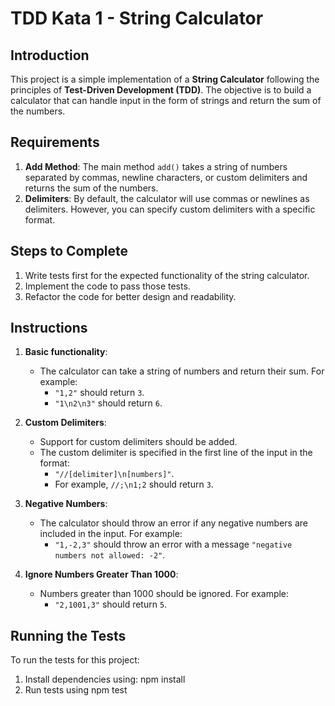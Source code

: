 # TDD Kata 1 - String Calculator

## Introduction

This project is a simple implementation of a **String Calculator** following the principles of **Test-Driven Development (TDD)**. The objective is to build a calculator that can handle input in the form of strings and return the sum of the numbers.

## Requirements

1. **Add Method**: The main method `add()` takes a string of numbers separated by commas, newline characters, or custom delimiters and returns the sum of the numbers.
2. **Delimiters**: By default, the calculator will use commas or newlines as delimiters. However, you can specify custom delimiters with a specific format.

## Steps to Complete

1. Write tests first for the expected functionality of the string calculator.
2. Implement the code to pass those tests.
3. Refactor the code for better design and readability.

## Instructions

1. **Basic functionality**:
   - The calculator can take a string of numbers and return their sum. For example:
     - `"1,2"` should return `3`.
     - `"1\n2\n3"` should return `6`.
   
2. **Custom Delimiters**:
   - Support for custom delimiters should be added.
   - The custom delimiter is specified in the first line of the input in the format:
     - `"//[delimiter]\n[numbers]"`.
     - For example, `//;\n1;2` should return `3`.

3. **Negative Numbers**:
   - The calculator should throw an error if any negative numbers are included in the input. For example:
     - `"1,-2,3"` should throw an error with a message `"negative numbers not allowed: -2"`.

4. **Ignore Numbers Greater Than 1000**:
   - Numbers greater than 1000 should be ignored. For example:
     - `"2,1001,3"` should return `5`.

## Running the Tests

To run the tests for this project:

1. Install dependencies using:
   npm install
2. Run tests using
   npm test
